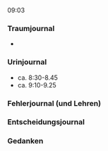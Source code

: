 09:03

### Traumjournal
- 
### Urinjournal
- ca. 8:30-8.45
- ca. 9:10-9.25
### Fehlerjournal (und Lehren)
### Entscheidungsjournal

### Gedanken
